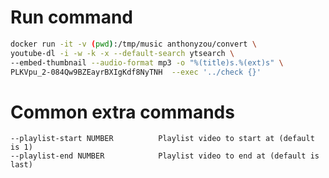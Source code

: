 

# Run command

```bash
docker run -it -v (pwd):/tmp/music anthonyzou/convert \
youtube-dl -i -w -k -x --default-search ytsearch \
--embed-thumbnail --audio-format mp3 -o "%(title)s.%(ext)s" \
PLKVpu_2-084Qw9BZEayrBXIgKdf8NyTNH  --exec '../check {}'
```

# Common extra commands

    --playlist-start NUMBER          Playlist video to start at (default is 1)
    --playlist-end NUMBER            Playlist video to end at (default is last)
